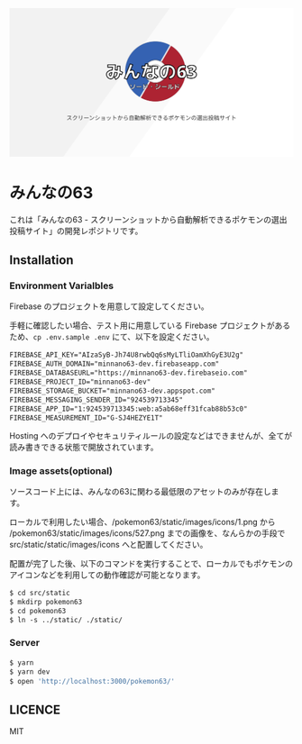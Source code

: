 ![img](./src/static/static/images/opengraph.png?raw=true)

# みんなの63

これは「みんなの63 - スクリーンショットから自動解析できるポケモンの選出投稿サイト」の開発レポジトリです。

## Installation

### Environment Varialbles

Firebase のプロジェクトを用意して設定してください。

手軽に確認したい場合、テスト用に用意している Firebase プロジェクトがあるため、`cp .env.sample .env` にて、以下を設定ください。

```.env
FIREBASE_API_KEY="AIzaSyB-Jh74U8rwbQq6sMyLTliOamXhGyE3U2g"
FIREBASE_AUTH_DOMAIN="minnano63-dev.firebaseapp.com"
FIREBASE_DATABASEURL="https://minnano63-dev.firebaseio.com"
FIREBASE_PROJECT_ID="minnano63-dev"
FIREBASE_STORAGE_BUCKET="minnano63-dev.appspot.com"
FIREBASE_MESSAGING_SENDER_ID="924539713345"
FIREBASE_APP_ID="1:924539713345:web:a5ab68eff31fcab88b53c0"
FIREBASE_MEASUREMENT_ID="G-SJ4HEZYE1T"
```

Hosting へのデプロイやセキュリティルールの設定などはできませんが、全てが読み書きできる状態で開放されています。

### Image assets(optional)

ソースコード上には、みんなの63に関わる最低限のアセットのみが存在します。

ローカルで利用したい場合、/pokemon63/static/images/icons/1.png から /pokemon63/static/images/icons/527.png までの画像を、なんらかの手段で src/static/static/images/icons へと配置してください。

配置が完了した後、以下のコマンドを実行することで、ローカルでもポケモンのアイコンなどを利用しての動作確認が可能となります。

```
$ cd src/static
$ mkdirp pokemon63
$ cd pokemon63
$ ln -s ../static/ ./static/
```

### Server

```bash
$ yarn
$ yarn dev
$ open 'http://localhost:3000/pokemon63/'
```

## LICENCE

MIT
